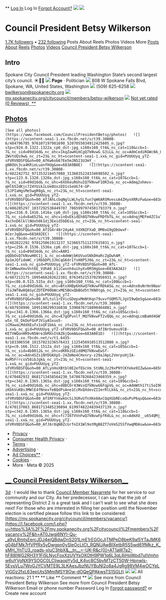   **   [Log In](https://www.facebook.com/login/device-based/regular/login/?login_attempt=1&next=https%3A%2F%2Fwww.facebook.com%2FCouncilPresidentBetsy)  Log In  [Forgot Account?](https://www.facebook.com/recover/initiate?ars=royal_blue_bar)   ![](https://scontent-sea1-1.xx.fbcdn.net/v/t39.30808-6/480213089_1041482524456544_1812616666688469106_n.jpg?stp=dst-jpg_fb50_s320x320_tt6&_nc_cat=110&ccb=1-7&_nc_sid=cc71e4&_nc_ohc=pQ6hYxMKGSYQ7kNvwHBqMw_&_nc_oc=Admz46UTJkCNUpRpOKuk8Q5gSe4tbBlVrAtOLJSFqzO1svFhnCHEEnx5ug6WiZdTPuo&_nc_zt=23&_nc_ht=scontent-sea1-1.xx&_nc_gid=bPV8JIAZTfkb4DVl35ZtWg&oh=00_AfL6TMwmNEtBKFL2TjJjDzSZ4rjYYo1rJiOJRtMD10t8gw&oe=683A8DB6)   ![](https://scontent-sea1-1.xx.fbcdn.net/v/t39.30808-6/480213089_1041482524456544_1812616666688469106_n.jpg?stp=dst-jpg_s960x960_tt6&_nc_cat=110&ccb=1-7&_nc_sid=cc71e4&_nc_ohc=pQ6hYxMKGSYQ7kNvwHBqMw_&_nc_oc=Admz46UTJkCNUpRpOKuk8Q5gSe4tbBlVrAtOLJSFqzO1svFhnCHEEnx5ug6WiZdTPuo&_nc_zt=23&_nc_ht=scontent-sea1-1.xx&_nc_gid=bPV8JIAZTfkb4DVl35ZtWg&oh=00_AfLariCf3BdWvhIesBfjw4-M5C6yb8tcL9xpxd67lfPuyQ&oe=683A8DB6)  

# Council President Betsy Wilkerson  

  [1.7K followers](https://www.facebook.com/CouncilPresidentBetsy/followers/) • [232 following](https://www.facebook.com/CouncilPresidentBetsy/following/)  Posts About Reels Photos Videos More  [Posts](/CouncilPresidentBetsy/)  [About](https://www.facebook.com/CouncilPresidentBetsy/about)  [Reels](https://www.facebook.com/CouncilPresidentBetsy/reels_tab)  [Photos](https://www.facebook.com/CouncilPresidentBetsy/photos)  [Videos](https://www.facebook.com/CouncilPresidentBetsy/videos)   [Council President Betsy Wilkerson](https://www.facebook.com/CouncilPresidentBetsy)  

##  Intro 

   Spokane City Council President leading Washington State’s second largest city’s council. ☀️🌊🌲 
  ![](https://static.xx.fbcdn.net/rsrc.php/v4/ye/r/4PEEs7qlhJk.png)   __Page__ · Politician  ![](https://static.xx.fbcdn.net/rsrc.php/v4/yW/r/8k_Y-oVxbuU.png)  808 W Spokane Falls Blvd, Spokane, WA, United States, Washington  ![](https://static.xx.fbcdn.net/rsrc.php/v4/yT/r/Dc7-7AgwkwS.png)  (509) 625-6258  ![](https://static.xx.fbcdn.net/rsrc.php/v4/yE/r/2PIcyqpptfD.png)  bwilkerson@spokanecity.org  ![](https://static.xx.fbcdn.net/rsrc.php/v4/y3/r/BQdeC67wT9z.png)   [my.spokanecity.org/citycouncil/members/betsy-wilkerson](https://l.facebook.com/l.php?u=https%3A%2F%2Fmy.spokanecity.org%2Fcitycouncil%2Fmembers%2Fbetsy-wilkerson%2F&h=AT0EAsVmN0-GRM-mz33eYFnhKDnrdxGG9jshjqZimhu9F7DEeIx6Z2Ug5ffMKR8XLM40z-1Ev_3y03NWf1ZQA6KNwt80xlAIg5P502kLg9lWbV7HqdxNF-Xt7dcS75k9VZf467Dq1G0yNTe3uzoKqg)   ![](https://static.xx.fbcdn.net/rsrc.php/v4/y7/r/4Lea07Woawi.png)   [Not yet rated (0 Reviews) ﻿  **](https://www.facebook.com/CouncilPresidentBetsy/reviews)  

##   [Photos](https://www.facebook.com/CouncilPresidentBetsy/photos)  

    [See all photos](https://www.facebook.com/CouncilPresidentBetsy/photos)   ![](https://scontent-sea1-1.xx.fbcdn.net/v/t39.30808-6/484796785_976107197981690_5207055034912425605_n.jpg?stp=c924.0.1322.1322a_cp6_dst-jpg_s160x160_tt6&_nc_cat=110&ccb=1-7&_nc_sid=09d16d&_nc_ohc=1kqZawHimCgQ7kNvwG_G3iL&_nc_oc=AdmCediRGWc0A_809zAR6sFMQioKCM7irL_26NWf6Hvcss2prU6nVmrIB-ZWvtUQs9w&_nc_zt=23&_nc_ht=scontent-sea1-1.xx&_nc_gid=PUUUUyq_yTZ-sFVRV8DSFQ&oh=00_AfKw6ob67Ee5mJN521U3mY_-gN8OUc3ca4KRieLuanfHdg&oe=683A9B8E)   ![](https://scontent-sea1-1.xx.fbcdn.net/v/t39.30808-6/482242752_971353218457088_3136835224334698502_n.jpg?stp=c123.0.1320.1320a_dst-jpg_s160x160_tt6&_nc_cat=107&ccb=1-7&_nc_sid=09d16d&_nc_ohc=6XXkeuRGhuIQ7kNvwF1OR3x&_nc_oc=Admq2xhmvv-qHl652dKjc7Z4YUikiLUe8UxzED1sSeUG74-GP-c5JPIaHgsMe5wgR8g&_nc_zt=23&_nc_ht=scontent-sea1-1.xx&_nc_gid=PUUUUyq_yTZ-sFVRV8DSFQ&oh=00_AfJAhLcbqNglLWLhySLfun7qW6ARSMvessA4ZHynXRRzFw&oe=683A8721)   ![](https://scontent-sea1-1.xx.fbcdn.net/v/t39.30808-6/486285297_1037292538449707_7865997974501793379_n.jpg?stp=c316.0.1416.1416a_cp6_dst-jpg_s160x160_tt6&_nc_cat=105&ccb=1-7&_nc_sid=8a6525&_nc_ohc=inQvEkidEh8Q7kNvwFRDfbT&_nc_oc=AdnqjMEFm4ZCSuTIYzsJ6nEAexhmpOCmlzYh-4xchnD6lkllNUxh0k1dj3Eeid5bDEs&_nc_zt=23&_nc_ht=scontent-sea1-1.xx&_nc_gid=PUUUUyq_yTZ-sFVRV8DSFQ&oh=00_AfIG4r48r24yA4_VdXNIFXaD_0M0xG9gQbUwxF-ACerJqQ&oe=683A92EC)   ![](https://scontent-sea1-1.xx.fbcdn.net/v/t39.30808-6/482022292_970125061913237_5236657511237615031_n.jpg?stp=c256.0.1536.1536a_cp6_dst-jpg_s160x160_tt6&_nc_cat=107&ccb=1-7&_nc_sid=09d16d&_nc_ohc=AARI-pQQbOsQ7kNvwH0C1j_&_nc_oc=AdmWjbKUVuoSNkDHaRcZgDwhAM_-Xp1mJQfideWC_r1RbbDPL3JkCqG6dr1fsH8P5J0&_nc_zt=23&_nc_ht=scontent-sea1-1.xx&_nc_gid=PUUUUyq_yTZ-sFVRV8DSFQ&oh=00_AfL-8r1WNwwXmvVnt6E_VdhA0_b1iCwvnh4uihyXv0R5Hg&oe=683AA3A3)   ![](https://scontent-sea1-1.xx.fbcdn.net/v/t39.30808-6/487213175_1095468202622381_8763452153702956931_n.jpg?stp=c86.0.515.515a_dst-jpg_s160x160_tt6&_nc_cat=100&ccb=1-7&_nc_sid=09d16d&_nc_ohc=BtxXHBp6kKwQ7kNvwFRDkAS&_nc_oc=Adnx0uNrHn9NaotOKaaB60-JloJWf8w8QASyCZDTEP00bWcxME5BUxQbBGd5t7KN0tg&_nc_zt=23&_nc_ht=scontent-sea1-1.xx&_nc_gid=PUUUUyq_yTZ-sFVRV8DSFQ&oh=00_AfLtul1rEVicGDepxMmNtKqn79uxvfGQMS7LJgVI9wQe5g&oe=683A7E2E)   ![](https://scontent-sea1-1.xx.fbcdn.net/v/t39.30808-6/487934996_1095198299316038_5390876718890464881_n.jpg?stp=c341.0.1366.1366a_dst-jpg_s160x160_tt6&_nc_cat=105&ccb=1-7&_nc_sid=09d16d&_nc_ohc=E7gOPvnlf_MQ7kNvwFT2vQQ&_nc_oc=AdnqLcmBaHd4GWTtuE-w5x_tE_DkDoFGnPJViyASxuo5-iCMawaLMddXEufx1xQF1bk&_nc_zt=23&_nc_ht=scontent-sea1-1.xx&_nc_gid=PUUUUyq_yTZ-sFVRV8DSFQ&oh=00_AfINrOvmvu9lB-KETVWQonHR9vN5Wre3bMXnIVAZ6jQomA&oe=683A861D)   ![](https://scontent-sea1-1.xx.fbcdn.net/v/t1.6435-9/183306550_10157823236576433_1125456910513512080_n.jpg?stp=c0.166.1512.1512a_dst-jpg_s160x160_tt6&_nc_cat=105&ccb=1-7&_nc_sid=4b8012&_nc_ohc=dKRkzGEid8MQ7kNvwEwSf-n&_nc_oc=Adn4SZs1NYDUAXpS-24ZmNo4CHxnry-z29aJApL2VmrpsHjIA-HxM5FrrcsV58ibJgk&_nc_zt=23&_nc_ht=scontent-sea1-1.xx&_nc_gid=PUUUUyq_yTZ-sFVRV8DSFQ&oh=00_AfLynHxXBtbl0E2efEGcVm_StUNLJz29xP9YCKYeke9IZw&oe=685C2559)   ![](https://scontent-sea1-1.xx.fbcdn.net/v/t39.30808-6/470482932_8681713458564230_5478678268423460359_n.jpg?stp=c342.0.1365.1365a_dst-jpg_s160x160_tt6&_nc_cat=109&ccb=1-7&_nc_sid=09d16d&_nc_ohc=d8DCOr43WssQ7kNvwG6FqpV&_nc_oc=AdmWth17ti5oI9b2-zKbkVuKBs3MWlE4fNnexfeBQdPsAne1CcMxQXdevZIImrRlLkk&_nc_zt=23&_nc_ht=scontent-sea1-1.xx&_nc_gid=PUUUUyq_yTZ-sFVRV8DSFQ&oh=00_AfIRFYnkwkUcSi3GRvUfnXKe8AxCQqXGbREceQuPvP6quQ&oe=683A765B)   ![](https://scontent-sea1-1.xx.fbcdn.net/v/t39.30808-6/470137083_8681713485230894_6199748224839437139_n.jpg?stp=c342.0.1365.1365a_dst-jpg_s160x160_tt6&_nc_cat=110&ccb=1-7&_nc_sid=09d16d&_nc_ohc=fc7I6TVVnFwQ7kNvwFpfR4L&_nc_oc=AdmXO__u654QMj_j91CJrO6MuXt6Rey_7tvKZ5IIPcFBstuJvn3g6MIfxXGiA4owqRY&_nc_zt=23&_nc_ht=scontent-sea1-1.xx&_nc_gid=PUUUUyq_yTZ-sFVRV8DSFQ&oh=00_AfJ6r8qN0ZcGrfnIX1Wl9otMgB8Zf7oVm525STVwqMOAsw&oe=683A9AE5)  

 *  [Privacy](/privacy/policy/?entry_point=comet_dropdown)    · 
 *  [Consumer Health Privacy](/privacy/policies/health/)    · 
 *  [Terms](/policies?ref=pf)    · 
 *  [Advertising](/business/)    · 
 *  [Ad Choices**](/help/568137493302217)    · 
 *  [Cookies](/policies/cookies/)    · 
 *  More   · 
Meta © 2025 

##   [__ Council President Betsy Wilkerson__](https://www.facebook.com/CouncilPresidentBetsy?__cft__[0]=AZVt_0PulSr-LZMkcb2W3zt4nNJPXXOmLZCJlFyGGMBkk-Ni0tfgwohd1nYVmVEFDmQHGIjv0E9fmCtv7GegRaU22BZHUqIoRwDkipunq5Cb6ysnzEKQsQAGnQzONOg--Bz75w5MEERFhb92KNGhGuIDDCR7WIGOnp5WLg-QLZSb_U2YpzNURPLKsDL643nMxFS0DoEr4KTPUyzBxky2dk8Y&__tn__=-UC%2CP-R)  

  [3d](https://www.facebook.com/CouncilPresidentBetsy/posts/pfbid02JVDj664BWJLVgXnifHLv1hFygoczmAEH648TzG3fCXGuLWeRidF2paRjobuieQPl?__cft__[0]=AZVt_0PulSr-LZMkcb2W3zt4nNJPXXOmLZCJlFyGGMBkk-Ni0tfgwohd1nYVmVEFDmQHGIjv0E9fmCtv7GegRaU22BZHUqIoRwDkipunq5Cb6ysnzEKQsQAGnQzONOg--Bz75w5MEERFhb92KNGhGuIDDCR7WIGOnp5WLg-QLZSb_U2YpzNURPLKsDL643nMxFS0DoEr4KTPUyzBxky2dk8Y&__tn__=%2CO%2CP-R)    · I would like to thank  [Council Member Navarrete](https://www.facebook.com/people/Council-Member-Navarrete/61556785894876/?__cft__[0]=AZVt_0PulSr-LZMkcb2W3zt4nNJPXXOmLZCJlFyGGMBkk-Ni0tfgwohd1nYVmVEFDmQHGIjv0E9fmCtv7GegRaU22BZHUqIoRwDkipunq5Cb6ysnzEKQsQAGnQzONOg--Bz75w5MEERFhb92KNGhGuIDDCR7WIGOnp5WLg-QLZSb_U2YpzNURPLKsDL643nMxFS0DoEr4KTPUyzBxky2dk8Y&__tn__=-]K-R)  for her service to our community and our City. As her predecessor, I can say that the job of representing District 2 is a great task and I can't wait to see what she does next! For those who are interested in filling her position until the November election is certified please follow this link to be considered:  [https://my.spokanecity.org/citycouncil/members/vacancy/](https://l.facebook.com/l.php?u=https%3A%2F%2Fmy.spokanecity.org%2Fcitycouncil%2Fmembers%2Fvacancy%2F&h=AT0Jwgj6NYI-Qu-_a9yLRmtsEercJDJ4ejQBdwDnS201LmE1rEGOcJjTMPeD8beK9al5YTaJMK6g04bFMk7rfVPfRx5yDwgpn0ySIeOcLtCt_RQNUAwBIXetbR5S5wd61fMkz_K_sMH_YnTU3_roads-xIuC3hbX&__tn__=-UK-R&c[0]=AT1aW7a2-hF88IWG2RH3Y1Fi5LNycFoxXzUVYsOXOtH9PW1q6L3qL6iHoWpd7utVmhnw6uYVgNX9YSOGC0LCIiwaopYv5d_K4vc8C5byMTzCT50W-Hpnwls-5EvsVLu7WoGJYCVMTE9L3LKAesJbzNUYBuNl2o8a4JgRg98VM4wOCYeLVjGDz2fxL63epUtsSMmlMSY9Ow-dOQeQPAkwsTS1SGLt)   ![](https://scontent-sea1-1.xx.fbcdn.net/v/t39.30808-6/500379801_1108672604404202_3340375923474988618_n.jpg?stp=dst-jpg_s600x600_tt6&_nc_cat=102&ccb=1-7&_nc_sid=127cfc&_nc_ohc=H6iM6DLzH3UQ7kNvwHjw-W5&_nc_oc=AdmSO6m20pgXOWSFmuKZR4Jf4ixgWonTEhHJ9ywm_q0nggiP5de6toSipCXub4lDkkU&_nc_zt=23&_nc_ht=scontent-sea1-1.xx&_nc_gid=lh2lfEzHCk_XTbghxXY8AA&oh=00_AfJ5b40hBVwYQ_QsXAnzM5emvRosLEw62wyvGfdYnUfDQg&oe=683A72D1)   ![](https://scontent-sea1-1.xx.fbcdn.net/v/t39.30808-6/500708981_1108672517737544_5323999375480250369_n.jpg?stp=cp6_dst-jpg_s600x600_tt6&_nc_cat=101&ccb=1-7&_nc_sid=127cfc&_nc_ohc=cTlLT_aGxtsQ7kNvwEhsMUk&_nc_oc=AdkNeS1Znkspk_Qt9xQgJ85YPj__XTd2r5DXI2r_5oK-dJPuNoFYcViMUFoCkwuX1Ok&_nc_zt=23&_nc_ht=scontent-sea1-1.xx&_nc_gid=lh2lfEzHCk_XTbghxXY8AA&oh=00_AfIY_qKSW2P24zdTS_WCV4bWwwFormWHDPFBZfyF6rtcyg&oe=683AA3F6)  All reactions: 21 1  **   **  Like  **  Comment  **   ![](https://www.facebook.com/images/icons/FBLogo_Blueprint.png)  See more from Council President Betsy Wilkerson See more from Council President Betsy Wilkerson Email or phone number Password Log In  [Forgot password?](https://www.facebook.com/recover/initiate?ars=royal_blue_bar)  or Create new account 